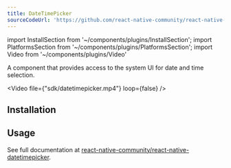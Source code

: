 ```yaml
---
title: DateTimePicker
sourceCodeUrl: 'https://github.com/react-native-community/react-native-datetimepicker'
---
```


import InstallSection from '~/components/plugins/InstallSection';
import PlatformsSection from '~/components/plugins/PlatformsSection';
import Video from '~/components/plugins/Video'

A component that provides access to the system UI for date and time selection.

<Video file={"sdk/datetimepicker.mp4"} loop={false} />

<PlatformsSection android emulator ios simulator />

## Installation

<InstallSection packageName="@react-native-community/datetimepicker" href="https://github.com/react-native-community/react-native-datetimepicker#linking" />

## Usage

See full documentation at [react-native-community/react-native-datetimepicker](https://github.com/react-native-community/react-native-datetimepicker).
